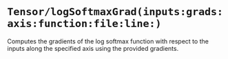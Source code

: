 # ``Tensor/logSoftmaxGrad(inputs:grads:axis:function:file:line:)``

Computes the gradients of the log softmax function with respect to the inputs along the specified axis using the provided gradients.